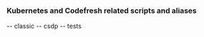 ### Kubernetes and Codefresh related scripts and aliases                                
                                                  
-- classic
-- csdp
-- tests
